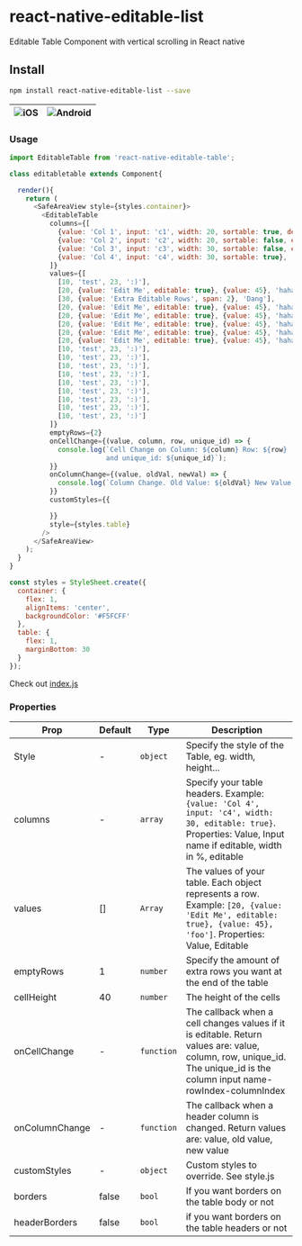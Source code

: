 # react-native-editable-list
Editable Table Component with vertical scrolling in React native

## Install

```bash
npm install react-native-editable-list --save
```

| ![iOS](https://github.com/jacob-hyde/react-native-editable-table/raw/master/images/Simulator%20Screen%20Shot%20-%20iPhone%20X%20-%202018-11-23%20at%2018.41.00.png "iOS")  |  ![Android](https://github.com/jacob-hyde/react-native-editable-table/raw/master/images/Screenshot_1543028834.png "Android") |
| ------------ | ------------ |


### Usage

```javascript
import EditableTable from 'react-native-editable-table';

class editabletable extends Component{

  render(){
    return (
      <SafeAreaView style={styles.container}>
        <EditableTable
          columns={[
            {value: 'Col 1', input: 'c1', width: 20, sortable: true, defaultSort: 'ASC', reorder: 				true},
            {value: 'Col 2', input: 'c2', width: 20, sortable: false, editable: true, reorder: 					true},
            {value: 'Col 3', input: 'c3', width: 30, sortable: false, editable: true},
            {value: 'Col 4', input: 'c4', width: 30, sortable: true},
          ]}
          values={[
            [10, 'test', 23, ':)'],
            [20, {value: 'Edit Me', editable: true}, {value: 45}, 'haha'],
            [30, {value: 'Extra Editable Rows', span: 2}, 'Dang'],
            [20, {value: 'Edit Me', editable: true}, {value: 45}, 'haha'],
            [20, {value: 'Edit Me', editable: true}, {value: 45}, 'haha'],
            [20, {value: 'Edit Me', editable: true}, {value: 45}, 'haha'],
            [20, {value: 'Edit Me', editable: true}, {value: 45}, 'haha'],
            [20, {value: 'Edit Me', editable: true}, {value: 45}, 'haha'],
            [10, 'test', 23, ':)'],
            [10, 'test', 23, ':)'],
            [10, 'test', 23, ':)'],
            [10, 'test', 23, ':)'],
            [10, 'test', 23, ':)'],
            [10, 'test', 23, ':)'],
            [10, 'test', 23, ':)'],
            [10, 'test', 23, ':)'],
            [10, 'test', 23, ':)']
          ]}
          emptyRows={2}
          onCellChange={(value, column, row, unique_id) => {
            console.log(`Cell Change on Column: ${column} Row: ${row}
                        and unique_id: ${unique_id}`);
          }}
          onColumnChange={(value, oldVal, newVal) => {
            console.log(`Column Change. Old Value: ${oldVal} New Value: ${newVal}`)
          }}
          customStyles={{

          }}
          style={styles.table}
        />
      </SafeAreaView>
    );
  }
}

const styles = StyleSheet.create({
  container: {
    flex: 1,
    alignItems: 'center',
    backgroundColor: '#F5FCFF'
  },
  table: {
    flex: 1,
    marginBottom: 30
  }
});
```
Check out  [index.js](https://github.com/jacob-hyde/react-native-editable-table/blob/master/index.js "index.js")

### Properties

|  Prop |  Default | Type  | Description  |
| ------------ | ------------ | ------------ | ------------ |
| Style  | - | `object` | Specify the style of the Table, eg. width, height...  |
| columns | - | `array`  | Specify your table headers. Example: `{value: 'Col 4', input: 'c4', width: 30, editable: true}`. Properties: Value, Input name if editable, width in %, editable  |
| values | [] | `Array` | The values of your table. Each object represents a row. Example: `[20, {value: 'Edit Me', editable: true}, {value: 45}, 'foo']`. Properties: Value, Editable |
| emptyRows | 1 | `number` | Specify the amount of extra rows you want at the end of the table |
| cellHeight | 40 | `number` | The height of the cells |
| onCellChange | - | `function` | The callback when a cell changes values if it is editable. Return values are: value, column, row, unique_id. The unique_id is the column input name-rowIndex-columnIndex |
| onColumnChange | - | `function` | The callback when a header column is changed. Return values are: value, old value, new value |
| customStyles | - | `object` | Custom styles to override. See style.js |
| borders | false | `bool` | If you want borders on the table body or not |
| headerBorders| false | `bool` | if you want borders on the table headers or not |
